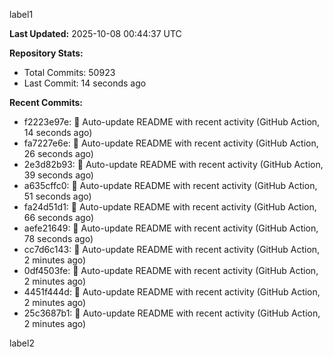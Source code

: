 
label1 
<!-- ACTIVITY_START -->
**Last Updated:** 2025-10-08 00:44:37 UTC

**Repository Stats:**
- Total Commits: 50923
- Last Commit: 14 seconds ago

**Recent Commits:**
- f2223e97e: 🤖 Auto-update README with recent activity (GitHub Action, 14 seconds ago)
- fa7227e6e: 🤖 Auto-update README with recent activity (GitHub Action, 26 seconds ago)
- 2e3d82b93: 🤖 Auto-update README with recent activity (GitHub Action, 39 seconds ago)
- a635cffc0: 🤖 Auto-update README with recent activity (GitHub Action, 51 seconds ago)
- fa24d51d1: 🤖 Auto-update README with recent activity (GitHub Action, 66 seconds ago)
- aefe21649: 🤖 Auto-update README with recent activity (GitHub Action, 78 seconds ago)
- cc7d6c143: 🤖 Auto-update README with recent activity (GitHub Action, 2 minutes ago)
- 0df4503fe: 🤖 Auto-update README with recent activity (GitHub Action, 2 minutes ago)
- 4451f444d: 🤖 Auto-update README with recent activity (GitHub Action, 2 minutes ago)
- 25c3687b1: 🤖 Auto-update README with recent activity (GitHub Action, 2 minutes ago)
<!-- ACTIVITY_END -->

label2
